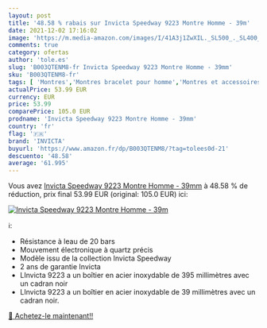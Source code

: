 ```yaml
---
layout: post
title: '48.58 % rabais sur Invicta Speedway 9223 Montre Homme - 39m'
date: 2021-12-02 17:16:02
image: 'https://m.media-amazon.com/images/I/41A3j1ZwXIL._SL500_._SL400_.jpg'
comments: true
category: ofertas
author: 'tole.es'
slug: 'B003QTENM8-fr Invicta Speedway 9223 Montre Homme - 39mm'
sku: 'B003QTENM8-fr'
tags: [ 'Montres','Montres bracelet pour homme','Montres et accessoires','Montres homme','invicta', ]
actualPrice: 53.99 EUR
currency: EUR
price: 53.99
comparePrice: 105.0 EUR
prodname: 'Invicta Speedway 9223 Montre Homme - 39mm'
country: 'fr'
flag: '🇫🇷'
brand: 'INVICTA'
buyurl: 'https://www.amazon.fr/dp/B003QTENM8/?tag=tolees0d-21'
descuento: '48.58'
average: '61.995'
---
```


Vous avez [Invicta Speedway 9223 Montre Homme - 39mm](https://www.amazon.fr/dp/B003QTENM8/?tag=tolees0d-21)  à  48.58 % de réduction, prix final  53.99 EUR (original: 105.0 EUR) ici:

[![Invicta Speedway 9223 Montre Homme - 39m](https://m.media-amazon.com/images/I/41A3j1ZwXIL._SL500_._SL400_.jpg)](https://www.amazon.fr/dp/B003QTENM8/?tag=tolees0d-21)

ℹ️:

- Résistance à leau de 20 bars
- Mouvement électronique à quartz précis
- Modèle issu de la collection Invicta Speedway
- 2 ans de garantie Invicta
- LInvicta 9223 a un boîtier en acier inoxydable de 395 millimètres avec un cadran noir
- LInvicta 9223 a un boîtier en acier inoxydable de 39 millimètres avec un cadran noir.

[🛒 Achetez-le maintenant!!](https://www.amazon.fr/dp/B003QTENM8/?tag=tolees0d-21)
